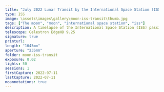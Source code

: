 ```yaml
---
title: "July 2022 Lunar Transit by the International Space Station (ISS)"
type: ISS
image: \assets\images\gallery\moon-iss-transit\thumb.jpg
tags: ["The moon", "moon", "international space station", "iss"]
description: A timelapse of the International Space Station (ISS) passing between Earth and the Moon.
telescope: Celestron EdgeHD 9.25
signature: true
printurl: 
length: "1645mm"
aperture: "235mm"
folder: moon-iss-transit
exposure: 0.02
lights: 50
sessions: 1
firstCapture: 2022-07-11
lastCapture: 2022-07-11
noannotations: true
---
```

